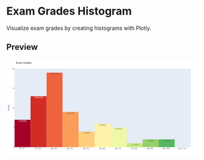 # Exam Grades Histogram
Visualize exam grades by creating histograms with Plotly.

## Preview
![Example histogram](example.png)

